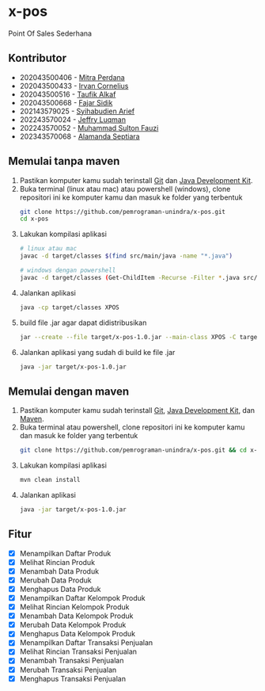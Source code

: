 # x-pos
Point Of Sales Sederhana

## Kontributor
- 202043500406 - [Mitra Perdana](mailto:mitraperdana96@gmail.com)
- 202043500433 - [Irvan Cornelius](https://github.com/Irvan1105)
- 202043500516 - [Taufik Alkaf](https://github.com/Taufikalkaf)
- 202043500668 - [Fajar Sidik](https://github.com/Fajarsidik27)
- 202143579025 - [Syihabudien Arief](https://github.com/Syihabudien)
- 202243570024 - [Jeffry Luqman](https://github.com/jeffry-luqman)
- 202243570052 - [Muhammad Sulton Fauzi](https://github.com/msfauzi10)
- 202343570068 - [Alamanda Septiara](https://github.com/Almnd3424)

## Memulai tanpa maven
1. Pastikan komputer kamu sudah terinstall [Git](https://git-scm.com/) dan [Java Development Kit](http://jdk.java.net/).
2. Buka terminal (linux atau mac) atau powershell (windows), clone repositori ini ke komputer kamu dan masuk ke folder yang terbentuk
	```bash
	git clone https://github.com/pemrograman-unindra/x-pos.git
	cd x-pos
	```
3. Lakukan kompilasi aplikasi
	```bash
	# linux atau mac
	javac -d target/classes $(find src/main/java -name "*.java")

	# windows dengan powershell
	javac -d target/classes (Get-ChildItem -Recurse -Filter *.java src/main/java).FullName
	```
4. Jalankan aplikasi
	```bash
	java -cp target/classes XPOS
	```
5. build file .jar agar dapat didistribusikan
	```bash
	jar --create --file target/x-pos-1.0.jar --main-class XPOS -C target/classes .
	```
6. Jalankan aplikasi yang sudah di build ke file .jar
	```bash
	java -jar target/x-pos-1.0.jar
	```

## Memulai dengan maven
1. Pastikan komputer kamu sudah terinstall [Git](https://git-scm.com/), [Java Development Kit](http://jdk.java.net/), dan [Maven](https://maven.apache.org/download.cgi).
2. Buka terminal atau powershell, clone repositori ini ke komputer kamu dan masuk ke folder yang terbentuk
	```bash
	git clone https://github.com/pemrograman-unindra/x-pos.git && cd x-pos
	```
3. Lakukan kompilasi aplikasi
	```bash
	mvn clean install
	```
4. Jalankan aplikasi
	```bash
	java -jar target/x-pos-1.0.jar
	```

## Fitur
- [x] Menampilkan Daftar Produk
- [x] Melihat Rincian Produk
- [x] Menambah Data Produk
- [x] Merubah Data Produk
- [x] Menghapus Data Produk
- [x] Menampilkan Daftar Kelompok Produk
- [x] Melihat Rincian Kelompok Produk
- [x] Menambah Data Kelompok Produk
- [x] Merubah Data Kelompok Produk
- [x] Menghapus Data Kelompok Produk
- [x] Menampilkan Daftar Transaksi Penjualan
- [x] Melihat Rincian Transaksi Penjualan
- [x] Menambah Transaksi Penjualan
- [x] Merubah Transaksi Penjualan
- [x] Menghapus Transaksi Penjualan
